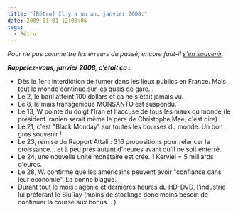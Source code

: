 ```yaml
---
title: "[Rétro] Il y a un an… janvier 2008."
date: 2009-01-01 12:00:06
tags:
  - Rétro
---
```


_Pour ne pas commettre les erreurs du passé, encore faut-il [s'en souvenir](/?s=[R%C3%A9tro])._

_**Rappelez-vous, janvier 2008, c'était ça&nbsp;:**_

*   Dès le 1er&nbsp;: interdiction de fumer dans les lieux publics en France. Mais tout le monde continue sur les quais de gare…
*   Le 2, le baril atteint 100 dollars et ça ne s'était jamais vu.
*   Le 8, le maïs transgénique MONSANTO est suspendu.
*   Le 13, W pointe du doigt l'Iran et l'accuse de tous les maux du monde (le président iranien serait même le père de Christophe Maé, c'est dire).
*   Le 21, c'est "Black Monday" sur toutes les bourses du monde. Un bon gros souvenir&nbsp;!
*   Le 23, remise du Rapport Attali&nbsp;: 316 propositions pour relancer la croissance… et à peu près autant d'heures avant qu'il ne soit enterré.
*   Le 24, une nouvelle unité monétaire est crée. 1 Kerviel = 5 milliards d'euros.
*   Le 28, W. confirme que les américains peuvent avoir "confiance dans leur économie". La bonne blague.
*   Durant tout le mois&nbsp;: agonie et dernières heures du HD-DVD, l'industrie lui préférant le BluRay (moins de stockage donc moins besoin de continuer la course aux bonus….).
